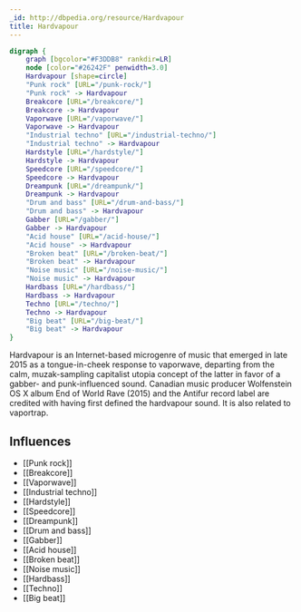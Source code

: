 ```yaml
---
_id: http://dbpedia.org/resource/Hardvapour
title: Hardvapour
---
```


```dot
digraph {
	graph [bgcolor="#F3DDB8" rankdir=LR]
	node [color="#26242F" penwidth=3.0]
	Hardvapour [shape=circle]
	"Punk rock" [URL="/punk-rock/"]
	"Punk rock" -> Hardvapour
	Breakcore [URL="/breakcore/"]
	Breakcore -> Hardvapour
	Vaporwave [URL="/vaporwave/"]
	Vaporwave -> Hardvapour
	"Industrial techno" [URL="/industrial-techno/"]
	"Industrial techno" -> Hardvapour
	Hardstyle [URL="/hardstyle/"]
	Hardstyle -> Hardvapour
	Speedcore [URL="/speedcore/"]
	Speedcore -> Hardvapour
	Dreampunk [URL="/dreampunk/"]
	Dreampunk -> Hardvapour
	"Drum and bass" [URL="/drum-and-bass/"]
	"Drum and bass" -> Hardvapour
	Gabber [URL="/gabber/"]
	Gabber -> Hardvapour
	"Acid house" [URL="/acid-house/"]
	"Acid house" -> Hardvapour
	"Broken beat" [URL="/broken-beat/"]
	"Broken beat" -> Hardvapour
	"Noise music" [URL="/noise-music/"]
	"Noise music" -> Hardvapour
	Hardbass [URL="/hardbass/"]
	Hardbass -> Hardvapour
	Techno [URL="/techno/"]
	Techno -> Hardvapour
	"Big beat" [URL="/big-beat/"]
	"Big beat" -> Hardvapour
}
```

Hardvapour is an Internet-based microgenre of music that emerged in late 2015 as a tongue-in-cheek response to vaporwave, departing from the calm, muzak-sampling capitalist utopia concept of the latter in favor of a gabber- and punk-influenced sound. Canadian music producer Wolfenstein OS X album End of World Rave (2015) and the Antifur record label are credited with having first defined the hardvapour sound. It is also related to vaportrap.

## Influences

- [[Punk rock]]
- [[Breakcore]]
- [[Vaporwave]]
- [[Industrial techno]]
- [[Hardstyle]]
- [[Speedcore]]
- [[Dreampunk]]
- [[Drum and bass]]
- [[Gabber]]
- [[Acid house]]
- [[Broken beat]]
- [[Noise music]]
- [[Hardbass]]
- [[Techno]]
- [[Big beat]]
